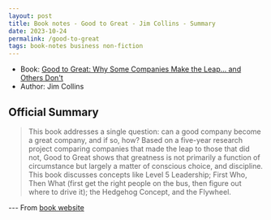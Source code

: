 ```yaml
---
layout: post
title: Book notes - Good to Great - Jim Collins - Summary
date: 2023-10-24
permalink: /good-to-great
tags: book-notes business non-fiction
---
```


* Book: [Good to Great: Why Some Companies Make the Leap... and Others Don't](https://www.goodreads.com/en/book/show/76865)
* Author: Jim Collins

## Official Summary

> This book addresses a single question: can a good company become a great company, and if so, how? Based on a five-year research project comparing companies that made the leap to those that did not, Good to Great shows that greatness is not primarily a function of circumstance but largely a matter of conscious choice, and discipline. This book discusses concepts like Level 5 Leadership; First Who, Then What (first get the right people on the bus, then figure out where to drive it); the Hedgehog Concept, and the Flywheel.

--- From [book website](https://www.jimcollins.com/books.html)
